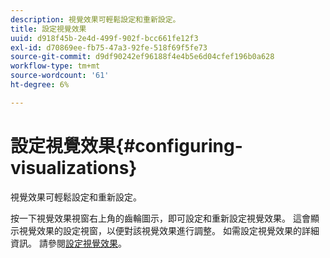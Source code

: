 ```yaml
---
description: 視覺效果可輕鬆設定和重新設定。
title: 設定視覺效果
uuid: d918f45b-2e4d-499f-902f-bcc661fe12f3
exl-id: d70869ee-fb75-47a3-92fe-518f69f5fe73
source-git-commit: d9df90242ef96188f4e4b5e6d04cfef196b0a628
workflow-type: tm+mt
source-wordcount: '61'
ht-degree: 6%

---
```


# 設定視覺效果{#configuring-visualizations}

視覺效果可輕鬆設定和重新設定。

按一下視覺效果視窗右上角的齒輪圖示，即可設定和重新設定視覺效果。 這會顯示視覺效果的設定視窗，以便對該視覺效果進行調整。 如需設定視覺效果的詳細資訊。 請參閱[設定視覺效果](../../../../home/c-adobe-data-workbench-dashboard/c-visualizations/c-configuring-visualizations.md#concept-edc3c7270ffe429c9aab8ceca429b570)。
